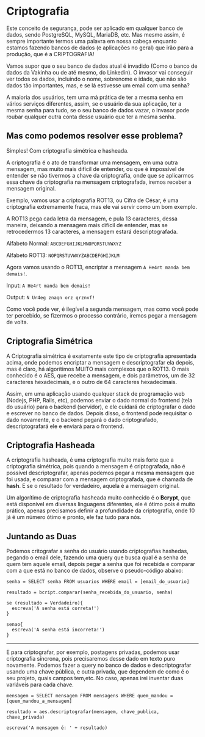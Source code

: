 # Criptografia

Este conceito de segurança, pode ser aplicado em qualquer banco de dados, sendo PostgreSQL, MySQL, MariaDB, etc. Mas mesmo assim, é sempre importante termos uma palavra em nossa cabeça enquanto estamos fazendo bancos de dados (e aplicações no geral) que irão para a produção, que é a CRIPTOGRAFIA!

Vamos supor que o seu banco de dados atual é invadido (Como o banco de dados da Vakinha ou de até mesmo, do Linkedin). O invasor vai conseguir ver todos os dados, incluindo o nome, sobrenome e idade, que não são dados tão importantes, mas, e se lá estivesse um email com uma senha?

A maioria dos usuários, tem uma má prática de ter a mesma senha em vários serviços diferentes, assim, se o usuário da sua aplicação, ter a mesma senha para tudo, se o seu banco de dados vazar, o invasor pode roubar qualquer outra conta desse usuário que ter a mesma senha.

## Mas como podemos resolver esse problema?

Simples! Com criptografia simétrica e hasheada.

A criptografia é o ato de transformar uma mensagem, em uma outra mensagem, mas muito mais difícil de entender, ou que é impossível de entender se não tivermos a chave da criptografia, onde que se aplicarmos essa chave da criptografia na mensagem criptografada, iremos receber a mensagem original.

Exemplo, vamos usar a criptografia ROT13, ou Cifra de César, é uma criptografia extremamente fraca, mas ele vai servir como um bom exemplo.

A ROT13 pega cada letra da mensagem, e pula 13 caracteres, dessa maneira, deixando a mensagem mais difícil de entender, mas se retrocedermos 13 caracteres, a mensagem estará descriptografada.

Alfabeto Normal: `ABCDEFGHIJKLMNOPQRSTUVWXYZ`

Alfabeto ROT13: `NOPQRSTUVWXYZABCDEFGHIJKLM`

Agora vamos usando o ROT13, encriptar a mensagem `A He4rt manda bem demais!`.

Input: `A He4rt manda bem demais!`

Output: `N Ur4eg znaqn orz qrznvf!`

Como você pode ver, é ilegível a segunda mensagem, mas como você pode ter percebido, se fizermos o processo contrário, iremos pegar a mensagem de volta.

## Criptografia Simétrica

A Criptografia simétrica é exatamente este tipo de criptografia apresentada acima, onde podemos encriptar a mensagem e descriptografar ela depois, mas é claro, há algorítimos MUITO mais complexos que o ROT13. O mais conhecido é o AES, que recebe a mensagem, e dois parâmetros, um de 32 caracteres hexadecimais, e o outro de 64 caracteres hexadecimais.

Assim, em uma aplicação usando qualquer stack de programação web (Nodejs, PHP, Rails, etc), podemos enviar o dado normal do frontend (tela do usuário) para o backend (servidor), e ele cuidará de criptografar o dado e escrever no banco de dados. Depois disso, o frontend pode requisitar o dado novamente, e o backend pegará o dado criptografado, descriptografará ele e enviará para o frontend.

## Criptografia Hasheada

A criptografia hasheada, é uma criptografia muito mais forte que a criptografia simétrica, pois quando a mensagem é criptografada, não é possível descriptografar, apenas podemos pegar a mesma mensagem que foi usada, e comparar com a mensagem criptografada, que é chamada de **hash**. E se o resultado for verdadeiro, aquela é a mensagem original.

Um algorítimo de criptografia hasheada muito conhecido é o **Bcrypt**, que está disponível em diversas linguagens diferentes, ele é ótimo pois é muito prático, apenas precisamos definir a profundidade da criptografia, onde 10 já é um número ótimo e pronto, ele faz tudo para nós.

## Juntando as Duas

Podemos critografar a senha do usuário usando criptografias hashedas, pegando o email dele, fazendo uma query que busca qual é a senha de quem tem aquele email, depois pegar a senha que foi recebida e comparar com a que está no banco de dados, observe o pseudo-código abaixo:

```
senha = SELECT senha FROM usuarios WHERE email = [email_do_usuario]

resultado = bcript.comparar(senha_recebida_do_usuario, senha)

se (resultado = Verdadeiro){
  escreva('A senha está correta!')
}

senao{
  escreva('A senha está incorreta!')
}

```

---

E para criptografar, por exemplo, postagens privadas, podemos usar criptografia síncrona, pois precisaremos desse dado em texto puro novamente. Podemos fazer a query no banco de dados e descriptografar usando uma chave pública, e outra privada, que dependem de como é o seu projeto, quais campos tem,etc. No caso, apenas irei inventar duas variáveis para cada chave.

```
mensagem = SELECT mensagem FROM mensagens WHERE quem_mandou = [quem_mandou_a_mensagem]

resultado = aes.descriptografar(mensagem, chave_publica, chave_privada)

escreva('A mensagem é: ' + resultado)

```
